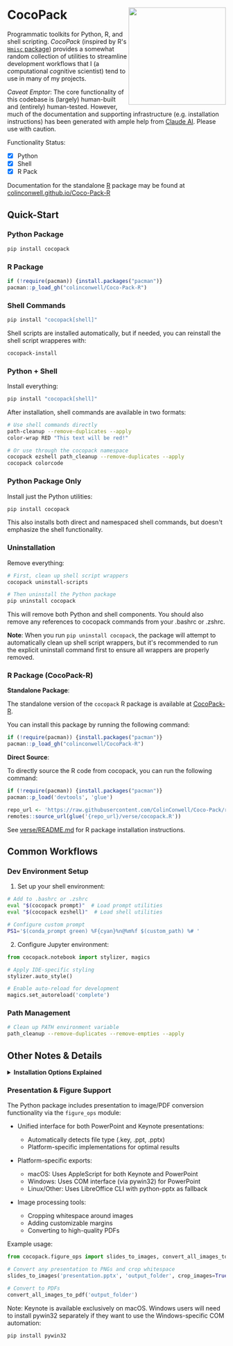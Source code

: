 # CocoPack <img src="logo.png" align="right" width="224px" height="224px" />

Programmatic toolkits for Python, R, and shell scripting. *CocoPack* (inspired by R's [`Hmisc` package](https://cran.r-project.org/web/packages/Hmisc/index.html)) provides a somewhat random collection of utilities to streamline development workflows that I (a *co*mputational *co*gnitive scientist) tend to use in many of my projects.

*Caveat Emptor*: The core functionality of this codebase is (largely) human-built and (entirely) human-tested. However, much of the documentation and supporting infrastructure (e.g. installation instructions) has been generated with ample help from [Claude AI](https://www.anthropic.com/). Please use with caution.

Functionality Status:
- [x] Python
- [x] Shell
- [x] R Pack

Documentation for the standalone [R](https://www.r-project.org/) package may be found at [colinconwell.github.io/Coco-Pack-R](https://colinconwell.github.io/CocoPack-R)

## Quick-Start

### Python Package

```bash
pip install cocopack
```

### R Package

```R
if (!require(pacman)) {install.packages("pacman")}
pacman::p_load_gh("colinconwell/Coco-Pack-R")
```

### Shell Commands

```bash
pip install "cocopack[shell]"
```

Shell scripts are installed automatically, but if needed, you can reinstall the shell script wrapperes with:

```bash
cocopack-install
```

### Python + Shell

Install everything:

```bash
pip install "cocopack[shell]"
```

After installation, shell commands are available in two formats:

```bash
# Use shell commands directly
path-cleanup --remove-duplicates --apply
color-wrap RED "This text will be red!"

# Or use through the cocopack namespace
cocopack ezshell path_cleanup --remove-duplicates --apply
cocopack colorcode
```


### Python Package Only

Install just the Python utilities:
```bash
pip install cocopack
```

This also installs both direct and namespaced shell commands, but doesn't emphasize the shell functionality.

### Uninstallation

Remove everything:
```bash
# First, clean up shell script wrappers
cocopack uninstall-scripts

# Then uninstall the Python package
pip uninstall cocopack
```

This will remove both Python and shell components. You should also remove any references to cocopack commands from your .bashrc or .zshrc.

**Note**: When you run `pip uninstall cocopack`, the package will attempt to automatically clean up shell script wrappers, but it's recommended to run the explicit uninstall command first to ensure all wrappers are properly removed.

### R Package (CocoPack-R)

**Standalone Package**:

The standalone version of the `cocopack` R package is available at [CocoPack-R](https://colinconwell.github.io/CocoPack-R/).

You can install this package by running the following command:

```R
if (!require(pacman)) {install.packages("pacman")}
pacman::p_load_gh("colinconwell/CocoPack-R")
```

**Direct Source**:

To directly source the R code from cocopack, you can run the following command:

```R
if (!require(pacman)) {install.packages("pacman")}
pacman::p_load('devtools', 'glue')

repo_url <- 'https://raw.githubusercontent.com/ColinConwell/Coco-Pack/refs/heads/main'
remotes::source_url(glue('{repo_url}/verse/cocopack.R'))
```

See [verse/README.md](./verse/README.md) for R package installation instructions.

## Common Workflows

### Dev Environment Setup

1. Set up your shell environment:
```bash
# Add to .bashrc or .zshrc
eval "$(cocopack prompt)"  # Load prompt utilities
eval "$(cocopack ezshell)"  # Load shell utilities

# Configure custom prompt
PS1='$(conda_prompt green) %F{cyan}%n@%m%f $(custom_path) %# '
```

2. Configure Jupyter environment:
```python
from cocopack.notebook import stylizer, magics

# Apply IDE-specific styling
stylizer.auto_style()

# Enable auto-reload for development
magics.set_autoreload('complete')
```

### Path Management

```bash
# Clean up PATH environment variable
path_cleanup --remove-duplicates --remove-empties --apply
```

## Other Notes & Details

<details>
<summary><strong>Installation Options Explained</strong></summary>

1. **Standard Installation** (`pip install cocopack`):
   - Installs the Python package with all commands available
   - Both namespaced commands (e.g., `cocopack colorcode RED "text"`) and direct commands (e.g., `color-wrap RED "text"`) are available

2. **Shell Installation** (`pip install "cocopack[shell]"`):
   - Same as standard installation but emphasizes shell functionality
   - All commands are available in both namespaced and direct forms
</details>

### Presentation & Figure Support

The Python package includes presentation to image/PDF conversion functionality via the `figure_ops` module:

- Unified interface for both PowerPoint and Keynote presentations:
  - Automatically detects file type (.key, .ppt, .pptx)
  - Platform-specific implementations for optimal results

- Platform-specific exports:
  - macOS: Uses AppleScript for both Keynote and PowerPoint
  - Windows: Uses COM interface (via pywin32) for PowerPoint
  - Linux/Other: Uses LibreOffice CLI with python-pptx as fallback

- Image processing tools:
  - Cropping whitespace around images
  - Adding customizable margins
  - Converting to high-quality PDFs

Example usage:
```python
from cocopack.figure_ops import slides_to_images, convert_all_images_to_pdf

# Convert any presentation to PNGs and crop whitespace
slides_to_images('presentation.pptx', 'output_folder', crop_images=True)

# Convert to PDFs
convert_all_images_to_pdf('output_folder')
```

Note: Keynote is available exclusively on macOS. Windows users will need to install pywin32 separately if they want to use the Windows-specific COM automation:
```bash
pip install pywin32
```
